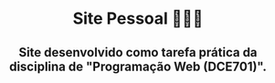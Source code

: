 <h1 align="center"> Site Pessoal 👩🏽‍💻 </h1>

<h2 align="center">Site desenvolvido como tarefa prática da disciplina de "Programação Web (DCE701)". </h2>
